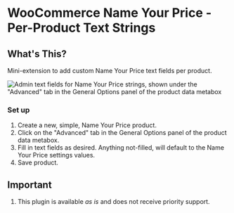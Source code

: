 # WooCommerce Name Your Price - Per-Product Text Strings #

## What's This?

Mini-extension to add custom Name Your Price text fields per product.

![Admin text fields for Name Your Price strings, shown under the "Advanced" tab in the General Options panel of the product data metabox](https://user-images.githubusercontent.com/507025/141507650-3561fe8b-49ce-4689-91df-3c8667d4245e.png)

### Set up

1. Create a new, simple, Name Your Price product.
2. Click on the "Advanced" tab in the General Options panel of the product data metabox.
3. Fill in text fields as desired. Anything not-filled, will default to the Name Your Price settings values.
5. Save product.

## Important ##

1. This plugin is available _as is_ and does not receive priority support.
